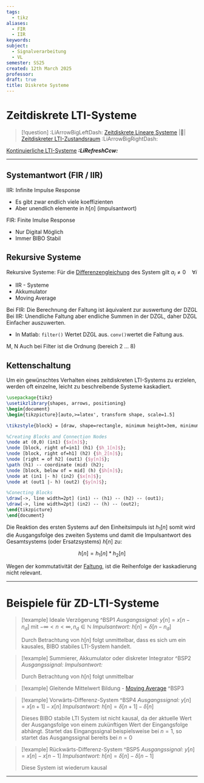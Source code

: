 ```yaml
---
tags:
  - tikz
aliases:
  - FIR
  - IIR
keywords: 
subject:
  - Signalverarbeitung
  - VL
semester: SS25
created: 12th March 2025
professor: 
draft: true
title: Diskrete Systeme
---
```


# Zeitdiskrete LTI-Systeme

> [!question] :LiArrowBigLeftDash: [Zeitdiskrete Lineare Systeme](Zeitdiskrete%20Lineare%20Systeme.md) |📍| [Zeitdiskreter LTI-Zustandsraum](Zeitdiskreter%20LTI-Zustandsraum.md) :LiArrowBigRightDash:

[Kontinuierliche LTI-Systeme](LTI-Systeme.md) ***:LiRefreshCcw:***

---

## Systemantwort (FIR / IIR)

IIR: Infinite Impulse Response
- Es gibt zwar endlich viele koeffizienten
- Aber unendlich elemente in $h[n]$ (impulsantwort)

FIR: Finite Imulse Response
- Nur Digital Möglich
- Immer BIBO Stabil

## Rekursive Systeme

Rekursive Systeme: Für die [Differenzengleichung](../Mathematik/Analysis/Differenzengleichung.md#^DZGL) des System gilt $a_{i}\neq 0 \quad\forall i$
- IIR - Systeme
- Akkumulator
- Moving Average

Bei FIR: Die Berechnung der Faltung ist äquivalent zur auswertung der DZGL
Bei IIR: Unendliche Faltung aber endliche Summen in der DZGL, daher DZGL Einfacher auszuwerten. 
- In Matlab: `filter()` Wertet DZGL aus. `conv()`wertet die Faltung aus.

M, N Auch bei Filter ist die Ordnung (bereich 2 ... 8)

## Kettenschaltung

Um ein gewünschtes Verhalten eines zeitdiskreten LTI-Systems zu erzielen, werden oft einzelne, leicht zu beschreibende Systeme kaskadiert. 

```tikz
\usepackage{tikz}
\usetikzlibrary{shapes, arrows, positioning}
\begin{document}
\begin{tikzpicture}[auto,>=latex', transform shape, scale=1.5]

\tikzstyle{block} = [draw, shape=rectangle, minimum height=3em, minimum width=3em, node distance=2cm, line width=2pt]

%Creating Blocks and Connection Nodes
\node at (0,0) (in1) {$x[n]$};
\node [block, right of=in1] (h1) {$h_1[n]$};
\node [block, right of=h1] (h2) {$h_2[n]$};
\node [right = of h2] (out1) {$y[n]$};
\path (h1) -- coordinate (mid) (h2);
\node [block, below of = mid] (h) {$h[n]$};
\node at (in1 |- h) (in2) {$x[n]$};
\node at (out1 |- h) (out2) {$y[n]$};

%Conecting Blocks
\draw[->, line width=2pt] (in1) -- (h1) -- (h2) -- (out1);
\draw[->, line width=2pt] (in2) -- (h) -- (out2);
\end{tikzpicture}
\end{document}
```

Die Reaktion des ersten Systems auf den Einheitsimpuls ist $h_{1}[n]$ somit wird die Ausgangsfolge des zweiten Systems und damit die Impulsantwort des Gesamtsystems (oder Ersatzsystems) $h[n]$ zu:

$$ h[n] = h_{1}[n] * h_{2}[n] $$

Wegen der kommutativität der [Faltung](Faltungssumme.md), ist die Reihenfolge der kaskadierung nicht relevant.

---

# Beispiele für ZD-LTI-Systeme

> [!example] Ideale Verzögerung ^BSP1
> *Ausgangssignal:* $y[n] = x[n-n_{d}]$ mit $-\infty< n <\infty, n_{d} \in \mathbb{N}$
> *Impulsantwort:* $h[n] = \delta[n-n_{d}]$
> 
> Durch Betrachtung von $h[n]$ folgt unmittelbar, dass es sich um ein kausales, BIBO stabiles LTI-System handelt.

> [!example] Summierer, Akkumulator oder diskreter Integrator ^BSP2
> *Ausgangssignal:*
> *Impulsantwort:*
> 
> Durch Betrachtung von $h[n]$ folgt unmittelbar

> [!example] Gleitende Mittelwert Bildung - [Moving Average](Moving%20Average.md) ^BSP3

> [!example] Vorwärts-Differenz-System ^BSP4
> *Ausgangssignal:* $y[n] = x[n+1]-x[n]$
> *Impulsantwort:* $h[n] = \delta[n+1]-\delta[n]$
> 
> Dieses BIBO stabile LTI System ist nicht kausal, da der aktuelle Wert der Ausgangsfolge von einem zukünftigen Wert der Eingangsfolge abhängt. Startet das Eingangssignal beispielsweise bei $n=1$, so startet das Ausgangssignal bereits bei $n=0$
> 

> [!example] Rückwärts-Differenz-System ^BSP5
> *Ausgangssignal:* $y[n] = x[n]-x[n-1]$
> *Impulsantwort:* $h[n] = \delta[n]-\delta[n-1]$
> 
> Diese System ist wiederum kausal

---